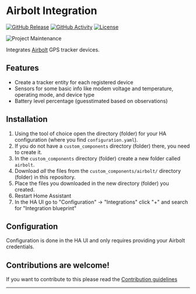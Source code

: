 # Airbolt Integration

[![GitHub Release][releases-shield]][releases]
[![GitHub Activity][commits-shield]][commits]
[![License][license-shield]](LICENSE)

![Project Maintenance][maintenance-shield]

Integrates [Airbolt](https://theairbolt.com/) GPS tracker devices.

## Features
* Create a tracker entity for each registered device
* Sensors for some basic info like modem voltage and temperature, operating mode, and device type
* Battery level percentage (guesstimated based on observations)

## Installation

1. Using the tool of choice open the directory (folder) for your HA configuration (where you find `configuration.yaml`).
1. If you do not have a `custom_components` directory (folder) there, you need to create it.
1. In the `custom_components` directory (folder) create a new folder called `airbolt`.
1. Download _all_ the files from the `custom_components/airbolt/` directory (folder) in this repository.
1. Place the files you downloaded in the new directory (folder) you created.
1. Restart Home Assistant
1. In the HA UI go to "Configuration" -> "Integrations" click "+" and search for "Integration blueprint"

## Configuration

Configuration is done in the HA UI and only requires providing your Airbolt credentials.

## Contributions are welcome!

If you want to contribute to this please read the [Contribution guidelines](CONTRIBUTING.md)

***

[integration_blueprint]: https://github.com/chrispyduck/airbolt_integration
[commits-shield]: https://img.shields.io/github/commit-activity/y/chrispyduck/airbolt_integration.svg?style=for-the-badge
[commits]: https://github.com/chrispyduck/airbolt_integration/commits/main
[discord]: https://discord.gg/Qa5fW2R
[discord-shield]: https://img.shields.io/discord/330944238910963714.svg?style=for-the-badge
[exampleimg]: example.png
[license-shield]: https://img.shields.io/github/license/chrispyduck/airbolt_integration.svg?style=for-the-badge
[maintenance-shield]: https://img.shields.io/badge/maintainer-chrispyduck-blue.svg?style=for-the-badge
[releases-shield]: https://img.shields.io/github/release/chrispyduck/airbolt_integration.svg?style=for-the-badge
[releases]: https://github.com/chrispyduck/airbolt_integration/releases

